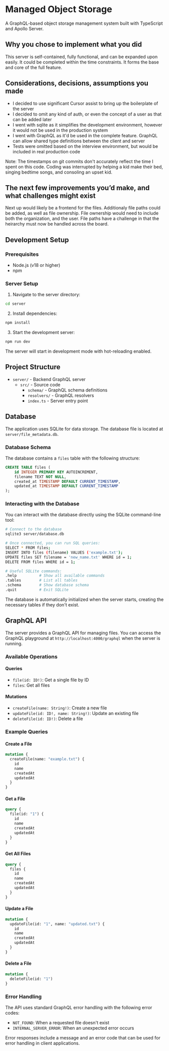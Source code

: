 # Managed Object Storage

A GraphQL-based object storage management system built with TypeScript and Apollo Server.

## Why you chose to implement what you did

This server is self-contained, fully functional, and can be expanded upon easily. It could be completed within the time constraints. It forms the base and core of the full feature.

## Considerations, decisions, assumptions you made

- I decided to use significant Cursor assist to bring up the boilerplate of the server
- I decided to omit any kind of auth, or even the concept of a user as that can be added later
- I went with sqlite as it simplifies the development environment, however it would not be used in the production system
- I went with GraphQL as it'd be used in the complete feature. GraphQL can allow shared type definitions between the client and server
- Tests were omitted based on the interview environment, but would be included in real production code

Note: The timestamps on git commits don't accurately reflect the time I spent on this code. Coding was interrupted by helping a kid make their bed, singing bedtime songs, and consoling an upset kid.

## The next few improvements you’d make, and what challenges might exist

Next up would likely be a frontend for the files. Additionaly file paths could be added, as well as file ownership. File ownership would need to include both the organization, and the user.
File paths have a challenge in that the heirarchy must now be handled across the board.

## Development Setup

### Prerequisites

- Node.js (v18 or higher)
- npm

### Server Setup

1. Navigate to the server directory:

```bash
cd server
```

2. Install dependencies:

```bash
npm install
```

3. Start the development server:

```bash
npm run dev
```

The server will start in development mode with hot-reloading enabled.

## Project Structure

- `server/` - Backend GraphQL server
  - `src/` - Source code
    - `schema/` - GraphQL schema definitions
    - `resolvers/` - GraphQL resolvers
    - `index.ts` - Server entry point

## Database

The application uses SQLite for data storage. The database file is located at `server/file_metadata.db`.

### Database Schema

The database contains a `files` table with the following structure:

```sql
CREATE TABLE files (
    id INTEGER PRIMARY KEY AUTOINCREMENT,
    filename TEXT NOT NULL,
    created_at TIMESTAMP DEFAULT CURRENT_TIMESTAMP,
    updated_at TIMESTAMP DEFAULT CURRENT_TIMESTAMP
);
```

### Interacting with the Database

You can interact with the database directly using the SQLite command-line tool:

```bash
# Connect to the database
sqlite3 server/database.db

# Once connected, you can run SQL queries:
SELECT * FROM files;
INSERT INTO files (filename) VALUES ('example.txt');
UPDATE files SET filename = 'new_name.txt' WHERE id = 1;
DELETE FROM files WHERE id = 1;

# Useful SQLite commands:
.help          # Show all available commands
.tables        # List all tables
.schema        # Show database schema
.quit          # Exit SQLite
```

The database is automatically initialized when the server starts, creating the necessary tables if they don't exist.

## GraphQL API

The server provides a GraphQL API for managing files. You can access the GraphQL playground at `http://localhost:4000/graphql` when the server is running.

### Available Operations

#### Queries

- `file(id: ID!)`: Get a single file by ID
- `files`: Get all files

#### Mutations

- `createFile(name: String!)`: Create a new file
- `updateFile(id: ID!, name: String!)`: Update an existing file
- `deleteFile(id: ID!)`: Delete a file

### Example Queries

#### Create a File

```graphql
mutation {
  createFile(name: "example.txt") {
    id
    name
    createdAt
    updatedAt
  }
}
```

#### Get a File

```graphql
query {
  file(id: "1") {
    id
    name
    createdAt
    updatedAt
  }
}
```

#### Get All Files

```graphql
query {
  files {
    id
    name
    createdAt
    updatedAt
  }
}
```

#### Update a File

```graphql
mutation {
  updateFile(id: "1", name: "updated.txt") {
    id
    name
    createdAt
    updatedAt
  }
}
```

#### Delete a File

```graphql
mutation {
  deleteFile(id: "1")
}
```

### Error Handling

The API uses standard GraphQL error handling with the following error codes:

- `NOT_FOUND`: When a requested file doesn't exist
- `INTERNAL_SERVER_ERROR`: When an unexpected error occurs

Error responses include a message and an error code that can be used for error handling in client applications.
